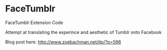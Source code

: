 # FaceTumblr
FaceTumblr Extension Code

Attempt at translating the experince and aesthetic of Tumblr onto Facebook

Blog post here: <a href="http://www.zoebachman.net/itp/?p=596">http://www.zoebachman.net/itp/?p=596</a>
